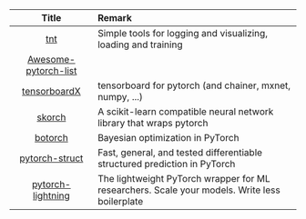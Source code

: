 | Title | Remark |
| :----: | :---- |
| [tnt](https://github.com/pytorch/tnt)|Simple tools for logging and visualizing, loading and training|
|[Awesome-pytorch-list](https://github.com/bharathgs/Awesome-pytorch-list)|
|[tensorboardX](https://github.com/lanpa/tensorboardX)|tensorboard for pytorch (and chainer, mxnet, numpy, ...)|
|[skorch](https://github.com/skorch-dev/skorch)|A scikit-learn compatible neural network library that wraps pytorch|
|[botorch](https://github.com/pytorch/botorch)|Bayesian optimization in PyTorch |
|[pytorch-struct](https://github.com/harvardnlp/pytorch-struct)|Fast, general, and tested differentiable structured prediction in PyTorch|
|[pytorch-lightning](https://github.com/PyTorchLightning/pytorch-lightning)|The lightweight PyTorch wrapper for ML researchers. Scale your models. Write less boilerplate|







